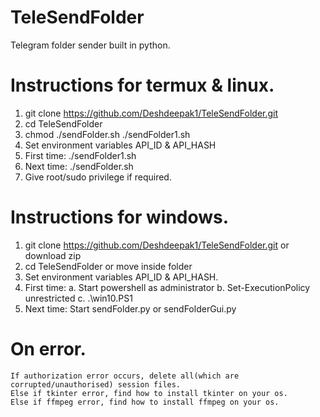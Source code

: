 # TeleSendFolder
 Telegram folder sender built in python.

# Instructions for termux & linux.
 1. git clone https://github.com/Deshdeepak1/TeleSendFolder.git
 2. cd TeleSendFolder
 3. chmod  ./sendFolder.sh ./sendFolder1.sh
 4. Set environment variables API_ID & API_HASH
 5. First time: ./sendFolder1.sh 
 6. Next time: ./sendFolder.sh 
 7. Give root/sudo privilege if required.


# Instructions for windows.
 1. git clone https://github.com/Deshdeepak1/TeleSendFolder.git or download zip
 2. cd TeleSendFolder or move inside folder
 3. Set environment variables API_ID & API_HASH.
 4. First time:
   a. Start powershell as administrator 
   b. Set-ExecutionPolicy unrestricted
   c. .\win10.PS1
 5. Next time: Start sendFolder.py or sendFolderGui.py

# On error.
	If authorization error occurs, delete all(which are corrupted/unauthorised) session files.
	Else if tkinter error, find how to install tkinter on your os.
	Else if ffmpeg error, find how to install ffmpeg on your os.
